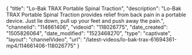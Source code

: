 {
    "title": "Lo-Bak TRAX Portable Spinal Traction",
    "description": "Lo-Bak TRAX Portable Spinal Traction provides relief from back pain in a portable device. Just lie down, pull up your feet and push away the pain.",
    "channelid": "114661406",
    "videoid": "118026775",
    "date_created": "1505826064",
    "date_modified": "1523468270",
    "type": "captivate",
    "layout": "channelVideo",
    "url": "\/latest-videos\/lo-bak-trax-61694361-mp4\/114661406-118026775"
}
